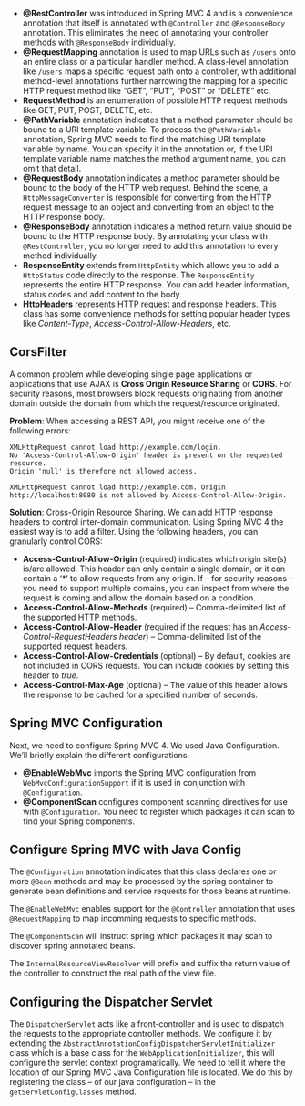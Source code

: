 - **@RestController** was introduced in Spring MVC 4 and is a convenience annotation that itself is annotated with `@Controller` and `@ResponseBody` annotation. This eliminates the need of annotating your controller methods with `@ResponseBody` individually.
- **@RequestMapping** annotation is used to map URLs such as `/users` onto an entire class or a particular handler method. A class-level annotation like `/users` maps a specific request path onto a controller, with additional method-level annotations further narrowing the mapping for a specific HTTP request method like “GET”, “PUT”, “POST” or “DELETE” etc.
- **RequestMethod** is an enumeration of possible HTTP request methods like GET, PUT, POST, DELETE, etc.
- **@PathVariable** annotation indicates that a method parameter should be bound to a URI template variable. To process the `@PathVariable` annotation, Spring MVC needs to find the matching URI template variable by name. You can specify it in the annotation or, if the URI template variable name matches the method argument name, you can omit that detail.
- **@RequestBody** annotation indicates a method parameter should be bound to the body of the HTTP web request. Behind the scene, a `HttpMessageConverter` is responsible for converting from the HTTP request message to an object and converting from an object to the HTTP response body.
- **@ResponseBody** annotation indicates a method return value should be bound to the HTTP response body. By annotating your class with `@RestController`, you no longer need to add this annotation to every method individually.
- **ResponseEntity** extends from `HttpEntity` which allows you to add a `HttpStatus` code directly to the response. The `ResponseEntity` represents the entire HTTP response. You can add header information, status codes and add content to the body.
- **HttpHeaders** represents HTTP request and response headers. This class has some convenience methods for setting popular header types like *Content-Type*, *Access-Control-Allow-Headers*, etc.

## CorsFilter

A common problem while developing single page applications or applications that use AJAX is **Cross Origin Resource Sharing** or **CORS**. For security reasons, most browsers block requests originating from another domain outside the domain from which the request/resource originated.

**Problem**: When accessing a REST API, you might receive one of the following errors:

```
XMLHttpRequest cannot load http://example.com/login. 
No 'Access-Control-Allow-Origin' header is present on the requested resource. 
Origin 'null' is therefore not allowed access.
```

```
XMLHttpRequest cannot load http://example.com. Origin http://localhost:8080 is not allowed by Access-Control-Allow-Origin.
```

**Solution**: Cross-Origin Resource Sharing. We can add HTTP response headers to control inter-domain communication. Using Spring MVC 4 the easiest way is to add a filter. Using the following headers, you can granularly control CORS:

- **Access-Control-Allow-Origin** (required) indicates which origin site(s) is/are allowed. This header can only contain a single domain, or it can contain a ‘*’ to allow requests from any origin. If – for security reasons – you need to support multiple domains, you can inspect from where the request is coming and allow the domain based on a condition.
- **Access-Control-Allow-Methods** (required) – Comma-delimited list of the supported HTTP methods.
- **Access-Control-Allow-Header** (required if the request has an *Access-Control-RequestHeaders header*) – Comma-delimited list of the supported request headers.
- **Access-Control-Allow-Credentials** (optional) – By default, cookies are not included in CORS requests. You can include cookies by setting this header to *true*.
- **Access-Control-Max-Age** (optional) – The value of this header allows the response to be cached for a specified number of seconds.

## Spring MVC Configuration

Next, we need to configure Spring MVC 4. We used Java Configuration. We’ll briefly explain the different configurations.

- **@EnableWebMvc** imports the Spring MVC configuration from `WebMvcConfigurationSupport` if it is used in conjunction with `@Configuration`.
- **@ComponentScan** configures component scanning directives for use with `@Configuration`. You need to register which packages it can scan to find your Spring components.

## Configure Spring MVC with Java Config

The `@Configuration` annotation indicates that this class declares one or more `@Bean` methods and may be processed by the spring container to generate bean definitions and service requests for those beans at runtime.

The `@EnableWebMvc` enables support for the `@Controller` annotation that uses `@RequestMapping` to map incomming requests to specific methods.

The `@ComponentScan` will instruct spring which packages it may scan to discover spring annotated beans.

The `InternalResourceViewResolver` will prefix and suffix the return value of the controller to construct the real path of the view file.

## Configuring the Dispatcher Servlet

The `DispatcherServlet` acts like a front-controller and is used to dispatch the requests to the appropriate controller methods. We configure it by extending the `AbstractAnnotationConfigDispatcherServletInitializer` class which is a base class for the `WebApplicationInitializer`, this will configure the servlet context programatically. We need to tell it where the location of our Spring MVC Java Configuration file is located. We do this by registering the class – of our java configuration – in the `getServletConfigClasses` method.